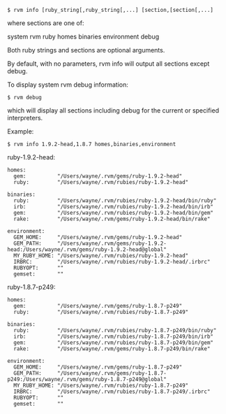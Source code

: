 
    $ rvm info [ruby_string[,ruby_string[,...] [section,[section[,...]

where sections are one of:

  system rvm ruby homes binaries environment debug

Both ruby strings and sections are optional arguments.

By default, with no parameters, rvm info will output all sections except debug.

To display system rvm debug information:

    $ rvm debug

which will display all sections including debug for the current or specified interpreters.

Example:

    $ rvm info 1.9.2-head,1.8.7 homes,binaries,environment

  ruby-1.9.2-head:

    homes:
      gem:          "/Users/wayne/.rvm/gems/ruby-1.9.2-head"
      ruby:         "/Users/wayne/.rvm/rubies/ruby-1.9.2-head"

    binaries:
      ruby:         "/Users/wayne/.rvm/rubies/ruby-1.9.2-head/bin/ruby"
      irb:          "/Users/wayne/.rvm/rubies/ruby-1.9.2-head/bin/irb"
      gem:          "/Users/wayne/.rvm/rubies/ruby-1.9.2-head/bin/gem"
      rake:         "/Users/wayne/.rvm/gems/ruby-1.9.2-head/bin/rake"

    environment:
      GEM_HOME:     "/Users/wayne/.rvm/gems/ruby-1.9.2-head"
      GEM_PATH:     "/Users/wayne/.rvm/gems/ruby-1.9.2-head:/Users/wayne/.rvm/gems/ruby-1.9.2-head@global"
      MY_RUBY_HOME: "/Users/wayne/.rvm/rubies/ruby-1.9.2-head"
      IRBRC:        "/Users/wayne/.rvm/rubies/ruby-1.9.2-head/.irbrc"
      RUBYOPT:      ""
      gemset:       ""

  ruby-1.8.7-p249:

    homes:
      gem:          "/Users/wayne/.rvm/gems/ruby-1.8.7-p249"
      ruby:         "/Users/wayne/.rvm/rubies/ruby-1.8.7-p249"

    binaries:
      ruby:         "/Users/wayne/.rvm/rubies/ruby-1.8.7-p249/bin/ruby"
      irb:          "/Users/wayne/.rvm/rubies/ruby-1.8.7-p249/bin/irb"
      gem:          "/Users/wayne/.rvm/rubies/ruby-1.8.7-p249/bin/gem"
      rake:         "/Users/wayne/.rvm/gems/ruby-1.8.7-p249/bin/rake"

    environment:
      GEM_HOME:     "/Users/wayne/.rvm/gems/ruby-1.8.7-p249"
      GEM_PATH:     "/Users/wayne/.rvm/gems/ruby-1.8.7-p249:/Users/wayne/.rvm/gems/ruby-1.8.7-p249@global"
      MY_RUBY_HOME: "/Users/wayne/.rvm/rubies/ruby-1.8.7-p249"
      IRBRC:        "/Users/wayne/.rvm/rubies/ruby-1.8.7-p249/.irbrc"
      RUBYOPT:      ""
      gemset:       ""


